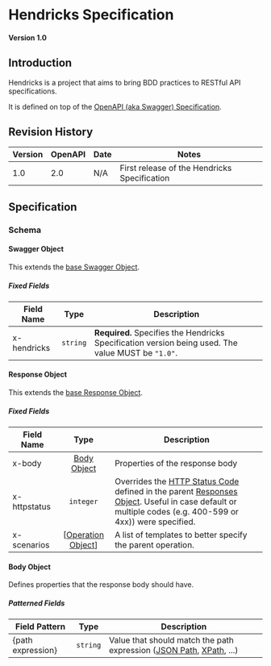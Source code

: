 # Hendricks Specification

#### Version 1.0

## Introduction

Hendricks is a project that aims to bring BDD practices to RESTful API specifications.

It is defined on top of the [OpenAPI (aka Swagger) Specification](https://github.com/OAI/OpenAPI-Specification/blob/OpenAPI.next/versions/2.0.md).

## Revision History

Version | OpenAPI | Date | Notes
------- | ------- | ---- | -----
1.0     | 2.0     | N/A  | First release of the Hendricks Specification

## Specification

### Schema

#### <a name="swaggerObject"></a>Swagger Object

This extends the [base Swagger Object](https://github.com/OAI/OpenAPI-Specification/blob/OpenAPI.next/versions/2.0.md#swagger-object).

##### Fixed Fields

Field Name | Type | Description
---|:---:|---
<a name="hVersion"></a>x-hendricks | `string` | **Required.** Specifies the Hendricks Specification version being used. The value MUST be `"1.0"`.

#### <a name="responseObject"></a>Response Object

This extends the [base Response Object](https://github.com/OAI/OpenAPI-Specification/blob/OpenAPI.next/versions/2.0.md#response-object).

##### Fixed Fields

Field Name | Type | Description
---|:---:|---
x-body |  [Body Object](#bodyObject) | Properties of the response body
x-httpstatus | `integer` | Overrides the [HTTP Status Code](https://github.com/OAI/OpenAPI-Specification/blob/OpenAPI.next/versions/2.0.md#http-status-codes) defined in the parent [Responses Object](https://github.com/OAI/OpenAPI-Specification/blob/OpenAPI.next/versions/2.0.md#responses-object). Useful in case default or multiple codes (e.g. 400-599 or 4xx)) were specified.
x-scenarios | [[Operation Object](#operationObject)] | A list of templates to better specify the parent operation.

#### <a name="bodyObject"></a>Body Object

Defines properties that the response body should have.

##### Patterned Fields

Field Pattern | Type | Description
---|:---:|---
{path expression} |  `string` | Value that should match the path expression ([JSON Path](http://goessner.net/articles/JsonPath/), [XPath](https://www.w3.org/TR/xpath-31/), ...)
